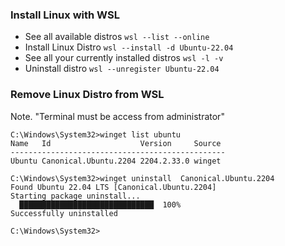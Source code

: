 ### Install Linux with WSL
- See all available distros `wsl --list --online`
- Install Linux Distro `wsl --install -d Ubuntu-22.04`
- See all your currently installed distros `wsl -l -v`
- Uninstall distro `wsl --unregister Ubuntu-22.04`



### Remove Linux Distro from WSL
Note. "Terminal must be access from administrator"
```
C:\Windows\System32>winget list ubuntu
Name   Id                    Version     Source
------------------------------------------------
Ubuntu Canonical.Ubuntu.2204 2204.2.33.0 winget

C:\Windows\System32>winget uninstall  Canonical.Ubuntu.2204
Found Ubuntu 22.04 LTS [Canonical.Ubuntu.2204]
Starting package uninstall...
  ██████████████████████████████  100%
Successfully uninstalled

C:\Windows\System32>
```
